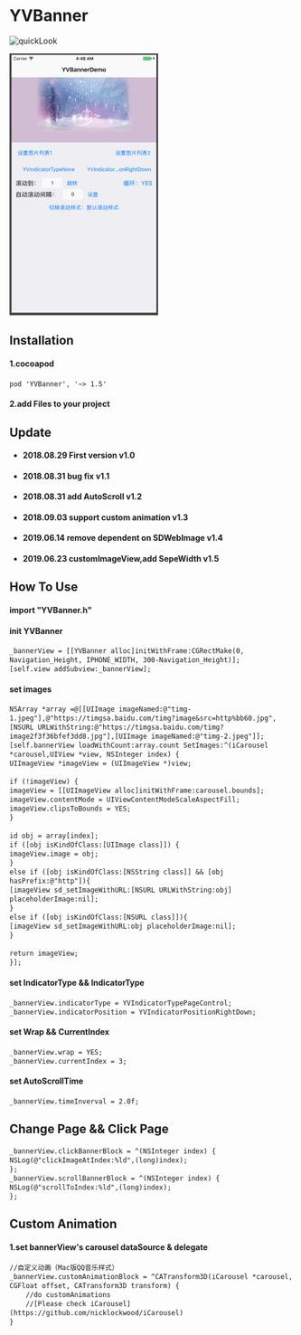 # YVBanner

![quickLook](https://github.com/zhuxian022/YVBanner/blob/master/view.gif?raw=true)

![quickLook](https://github.com/zhuxian022/YVBanner/blob/master/customAnimation.gif?raw=true)

## Installation
#### 1.cocoapod 
```Object-C
pod 'YVBanner', '~> 1.5'
```

#### 2.add Files to your project

## Update 
* #### 2018.08.29 First version   v1.0
* #### 2018.08.31 bug fix v1.1 
* #### 2018.08.31 add AutoScroll v1.2
* #### 2018.09.03 support custom animation v1.3
* #### 2019.06.14 remove dependent on SDWebImage v1.4
* #### 2019.06.23 customImageView,add SepeWidth v1.5

## How To Use
#### import "YVBanner.h"
#### init YVBanner
```Object-C
_bannerView = [[YVBanner alloc]initWithFrame:CGRectMake(0, Navigation_Height, IPHONE_WIDTH, 300-Navigation_Height)];
[self.view addSubview:_bannerView];
```
#### set images
```Object-C
NSArray *array =@[[UIImage imageNamed:@"timg-1.jpeg"],@"https://timgsa.baidu.com/timg?image&src=http%bb60.jpg",[NSURL URLWithString:@"https://timgsa.baidu.com/timg?image2f3f36bfef3dd8.jpg"],[UIImage imageNamed:@"timg-2.jpeg"]];
[self.bannerView loadWithCount:array.count SetImages:^(iCarousel *carousel,UIView *view, NSInteger index) {
UIImageView *imageView = (UIImageView *)view;

if (!imageView) {
imageView = [[UIImageView alloc]initWithFrame:carousel.bounds];
imageView.contentMode = UIViewContentModeScaleAspectFill;
imageView.clipsToBounds = YES;
}

id obj = array[index];
if ([obj isKindOfClass:[UIImage class]]) {
imageView.image = obj;
}
else if ([obj isKindOfClass:[NSString class]] && [obj hasPrefix:@"http"]){
[imageView sd_setImageWithURL:[NSURL URLWithString:obj] placeholderImage:nil];
}
else if ([obj isKindOfClass:[NSURL class]]){
[imageView sd_setImageWithURL:obj placeholderImage:nil];
}

return imageView;
}];
```

#### set IndicatorType && IndicatorType
```Object-C
_bannerView.indicatorType = YVIndicatorTypePageControl;
_bannerView.indicatorPosition = YVIndicatorPositionRightDown;
```

#### set Wrap && CurrentIndex
```Object-C
_bannerView.wrap = YES;
_bannerView.currentIndex = 3;
```

#### set AutoScrollTime
```Object-C
_bannerView.timeInverval = 2.0f;
```

## Change Page && Click Page
```Object-C
_bannerView.clickBannerBlock = ^(NSInteger index) {
NSLog(@"clickImageAtIndex:%ld",(long)index);
};
_bannerView.scrollBannerBlock = ^(NSInteger index) {
NSLog(@"scrollToIndex:%ld",(long)index);
};    
```

## Custom Animation
#### 1.set bannerView's carousel dataSource & delegate
```Object-C
//自定义动画（Mac版QQ音乐样式）
_bannerView.customAnimationBlock = ^CATransform3D(iCarousel *carousel, CGFloat offset, CATransform3D transform) {
    //do customAnimations
    //[Please check iCarousel](https://github.com/nicklockwood/iCarousel) 
}
```


